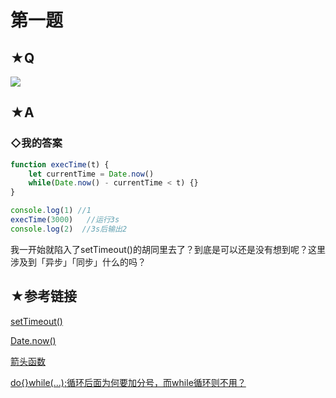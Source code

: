 # 第一题

## ★Q

![](http://otty6pwsj.bkt.clouddn.com/18-4-24/47892693.jpg)

## ★A

### ◇我的答案

```js
function execTime(t) {
    let currentTime = Date.now()
    while(Date.now() - currentTime < t) {}
}

console.log(1) //1
execTime(3000)   //运行3s
console.log(2)  //3s后输出2
```

​	我一开始就陷入了setTimeout()的胡同里去了？到底是可以还是没有想到呢？这里涉及到「异步」「同步」什么的吗？



## ★参考链接

[setTimeout()](https://developer.mozilla.org/zh-CN/docs/Web/API/Window/setTimeout)

[Date.now()](https://developer.mozilla.org/zh-CN/docs/Web/JavaScript/Reference/Global_Objects/Date/now)

[箭头函数](https://developer.mozilla.org/zh-CN/docs/Web/JavaScript/Reference/Functions/Arrow_functions)

[do{}while(...);循环后面为何要加分号，而while循环则不用？](https://www.zhihu.com/question/32078108)